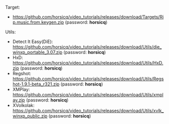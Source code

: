 Target: 
  - https://github.com/horsicq/video_tutorials/releases/download/Targets/Rip.music.from.keygen.zip (password: **horsicq**)

Utils:
  - Detect It Easy(DiE): https://github.com/horsicq/video_tutorials/releases/download/Utils/die_winxp_portable_3.07.zip (password: **horsicq**)
  - HxD: https://github.com/horsicq/video_tutorials/releases/download/Utils/HxD.zip (password: **horsicq**)
  - Regshot: https://github.com/horsicq/video_tutorials/releases/download/Utils/Regshot-1.9.1-beta_r321.zip (password: **horsicq**)
  - XMPlay: https://github.com/horsicq/video_tutorials/releases/download/Utils/xmplay.zip (password: **horsicq**)
  - XVolkolak: https://github.com/horsicq/video_tutorials/releases/download/Utils/xvlk_winxp_public.zip (password: **horsicq**)
